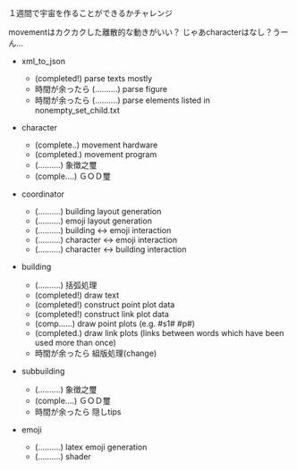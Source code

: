 １週間で宇宙を作ることができるかチャレンジ

movementはカクカクした離散的な動きがいい？
じゃあcharacterはなし？うーん...

- xml_to_json
  - (completed!) parse texts mostly
  - 時間が余ったら (..........) parse figure
  - 時間が余ったら (..........) parse elements listed in nonempty_set_child.txt

- character
  - (complete..) movement hardware
  - (completed.) movement program
  - (..........) 象徴之璽
  - (comple....) ＧＯＤ璽

- coordinator
  - (..........) building layout generation
  - (..........) emoji layout generation
  - (..........) building <-> emoji interaction
  - (..........) character <-> emoji interaction
  - (..........) character <-> building interaction

- building
  - (..........) 括弧処理
  - (completed!) draw text
  - (completed!) construct point plot data
  - (completed!) construct link plot data
  - (comp......) draw point plots (e.g. #s1# #p#)
  - (completed.) draw link plots (links between words which have been used more than once)
  - 時間が余ったら 組版処理(change)

- subbuilding
  - (..........) 象徴之璽
  - (comple....) ＧＯＤ璽
  - 時間が余ったら 隠しtips

- emoji
  - (..........) latex emoji generation
  - (..........) shader